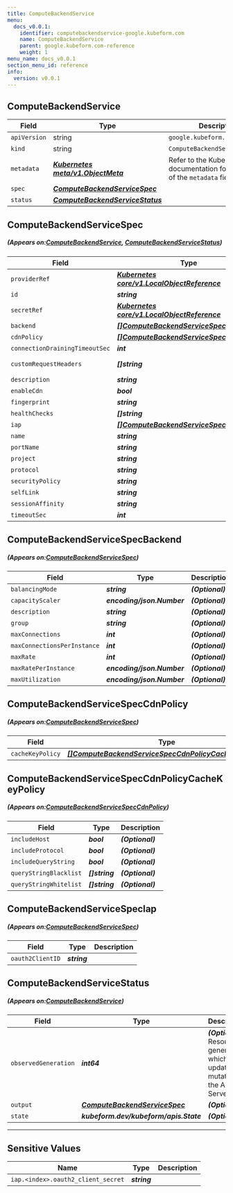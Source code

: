 ```yaml
---
title: ComputeBackendService
menu:
  docs_v0.0.1:
    identifier: computebackendservice-google.kubeform.com
    name: ComputeBackendService
    parent: google.kubeform.com-reference
    weight: 1
menu_name: docs_v0.0.1
section_menu_id: reference
info:
  version: v0.0.1
---
```


## ComputeBackendService
| Field | Type | Description |
| ------ | ----- | ----------- |
| `apiVersion` | string | `google.kubeform.com/v1alpha1` |
|    `kind` | string | `ComputeBackendService` |
| `metadata` | ***[Kubernetes meta/v1.ObjectMeta](https://kubernetes.io/docs/reference/generated/kubernetes-api/v1.13/#objectmeta-v1-meta)***|Refer to the Kubernetes API documentation for the fields of the `metadata` field.|
| `spec` | ***[ComputeBackendServiceSpec](#ComputeBackendServiceSpec)***||
| `status` | ***[ComputeBackendServiceStatus](#ComputeBackendServiceStatus)***||
## ComputeBackendServiceSpec
##### (Appears on:[ComputeBackendService](#ComputeBackendService), [ComputeBackendServiceStatus](#ComputeBackendServiceStatus))
| Field | Type | Description |
| ------ | ----- | ----------- |
| `providerRef` | ***[Kubernetes core/v1.LocalObjectReference](https://kubernetes.io/docs/reference/generated/kubernetes-api/v1.13/#localobjectreference-v1-core)***||
| `id` | ***string***||
| `secretRef` | ***[Kubernetes core/v1.LocalObjectReference](https://kubernetes.io/docs/reference/generated/kubernetes-api/v1.13/#localobjectreference-v1-core)***||
| `backend` | ***[[]ComputeBackendServiceSpecBackend](#ComputeBackendServiceSpecBackend)***| ***(Optional)*** |
| `cdnPolicy` | ***[[]ComputeBackendServiceSpecCdnPolicy](#ComputeBackendServiceSpecCdnPolicy)***| ***(Optional)*** |
| `connectionDrainingTimeoutSec` | ***int***| ***(Optional)*** |
| `customRequestHeaders` | ***[]string***| ***(Optional)*** Deprecated|
| `description` | ***string***| ***(Optional)*** |
| `enableCdn` | ***bool***| ***(Optional)*** |
| `fingerprint` | ***string***| ***(Optional)*** |
| `healthChecks` | ***[]string***||
| `iap` | ***[[]ComputeBackendServiceSpecIap](#ComputeBackendServiceSpecIap)***| ***(Optional)*** |
| `name` | ***string***||
| `portName` | ***string***| ***(Optional)*** |
| `project` | ***string***| ***(Optional)*** |
| `protocol` | ***string***| ***(Optional)*** |
| `securityPolicy` | ***string***| ***(Optional)*** |
| `selfLink` | ***string***| ***(Optional)*** |
| `sessionAffinity` | ***string***| ***(Optional)*** |
| `timeoutSec` | ***int***| ***(Optional)*** |
## ComputeBackendServiceSpecBackend
##### (Appears on:[ComputeBackendServiceSpec](#ComputeBackendServiceSpec))
| Field | Type | Description |
| ------ | ----- | ----------- |
| `balancingMode` | ***string***| ***(Optional)*** |
| `capacityScaler` | ***encoding/json.Number***| ***(Optional)*** |
| `description` | ***string***| ***(Optional)*** |
| `group` | ***string***| ***(Optional)*** |
| `maxConnections` | ***int***| ***(Optional)*** |
| `maxConnectionsPerInstance` | ***int***| ***(Optional)*** |
| `maxRate` | ***int***| ***(Optional)*** |
| `maxRatePerInstance` | ***encoding/json.Number***| ***(Optional)*** |
| `maxUtilization` | ***encoding/json.Number***| ***(Optional)*** |
## ComputeBackendServiceSpecCdnPolicy
##### (Appears on:[ComputeBackendServiceSpec](#ComputeBackendServiceSpec))
| Field | Type | Description |
| ------ | ----- | ----------- |
| `cacheKeyPolicy` | ***[[]ComputeBackendServiceSpecCdnPolicyCacheKeyPolicy](#ComputeBackendServiceSpecCdnPolicyCacheKeyPolicy)***| ***(Optional)*** |
## ComputeBackendServiceSpecCdnPolicyCacheKeyPolicy
##### (Appears on:[ComputeBackendServiceSpecCdnPolicy](#ComputeBackendServiceSpecCdnPolicy))
| Field | Type | Description |
| ------ | ----- | ----------- |
| `includeHost` | ***bool***| ***(Optional)*** |
| `includeProtocol` | ***bool***| ***(Optional)*** |
| `includeQueryString` | ***bool***| ***(Optional)*** |
| `queryStringBlacklist` | ***[]string***| ***(Optional)*** |
| `queryStringWhitelist` | ***[]string***| ***(Optional)*** |
## ComputeBackendServiceSpecIap
##### (Appears on:[ComputeBackendServiceSpec](#ComputeBackendServiceSpec))
| Field | Type | Description |
| ------ | ----- | ----------- |
| `oauth2ClientID` | ***string***||
## ComputeBackendServiceStatus
##### (Appears on:[ComputeBackendService](#ComputeBackendService))
| Field | Type | Description |
| ------ | ----- | ----------- |
| `observedGeneration` | ***int64***| ***(Optional)*** Resource generation, which is updated on mutation by the API Server.|
| `output` | ***[ComputeBackendServiceSpec](#ComputeBackendServiceSpec)***| ***(Optional)*** |
| `state` | ***kubeform.dev/kubeform/apis.State***| ***(Optional)*** |
---
## Sensitive Values
| Name | Type | Description |
|------|------|-------------|
| `iap.<index>.oauth2_client_secret` | ***string*** ||
